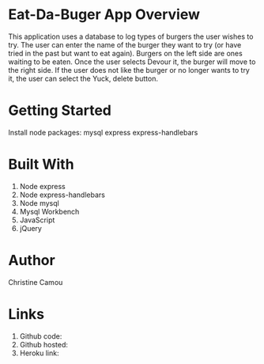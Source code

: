 # Eat-Da-Buger App Overview
This application uses a database to log types of burgers the user wishes to try. The user can enter the name of the burger they want to try (or have tried in the past but want to eat again). Burgers on the left side are ones waiting to be eaten. Once the user selects Devour it, the burger will move to the right side. If the user does not like the burger or no longer wants to try it, the user can select the Yuck, delete button. 

# Getting Started 
Install node packages: 
mysql 
express 
express-handlebars

# Built With 
1. Node express 
2. Node express-handlebars
3. Node mysql
4. Mysql Workbench
5. JavaScript 
6. jQuery 


# Author 
Christine Camou

# Links 

1. Github code: 
2. Github hosted: 
3. Heroku link: 